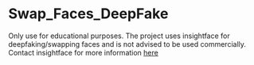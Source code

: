 # Swap_Faces_DeepFake
Only use for educational purposes. 
The project uses insightface for deepfaking/swapping faces and is not advised to be used commercially. Contact insightface for more information [here](https://github.com/deepinsight/insightface)
